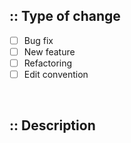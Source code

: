 ## :: Type of change

- [ ] Bug fix
- [ ] New feature
- [ ] Refactoring
- [ ] Edit convention

<br />

## :: Description

<br />